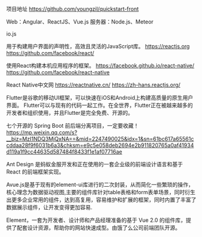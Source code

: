 项目地址
https://github.com/youngzil/quickstart-front



Web：Angular、ReactJS、Vue.js
服务器：Node.js、Meteor

io.js



用于构建用户界面的声明性，高效且灵活的JavaScript库。 
https://reactjs.org
https://github.com/facebook/react/



使用React构建本机应用程序的框架。
https://facebook.github.io/react-native/
https://github.com/facebook/react-native


React Native中文网
https://reactnative.cn/
https://zh-hans.reactjs.org/


Flutter是谷歌的移动UI框架，可以快速在iOS和Android上构建高质量的原生用户界面。 Flutter可以与现有的代码一起工作。在全世界，Flutter正在被越来越多的开发者和组织使用，并且Flutter是完全免费、开源的。



七个开源的 Spring Boot 前后端分离项目，一定要收藏！
https://mp.weixin.qq.com/s?__biz=MzI1NDQ3MjQxNA==&mid=2247490025&idx=1&sn=61bc617a65561ccddaa28f9f6031b6a3&chksm=e9c5e058deb2694e2b911820765a0af41934d119a1f9cc44635d587484f8433f1e1af07716ae



Ant Design 是蚂蚁金服开发和正在使用的一套企业级的前端设计语言和基于 React 的前端框架实现。


Avue.js是基于现有的element-ui库进行的二次封装，从而简化一些繁琐的操作，核心理念为数据驱动视图,主要的组件库针对table表格和form表单场景，同时衍生出更多企业常用的组件，达到高复用，容易维护和扩展的框架，同时内置了丰富了数据展示组件，让开发变得更加容易.


Element，一套为开发者、设计师和产品经理准备的基于 Vue 2.0 的组件库，提供了配套设计资源，帮助你的网站快速成型。由饿了么公司前端团队开源。




